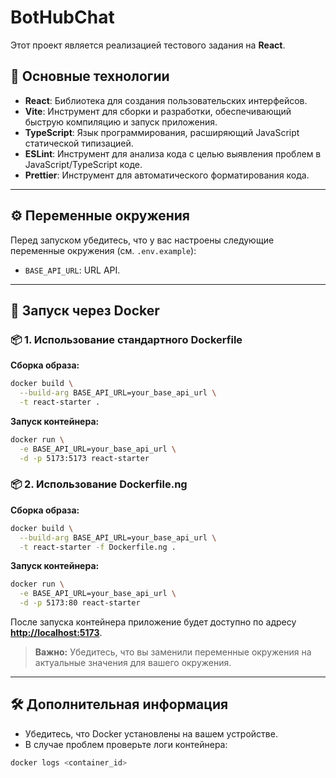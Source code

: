# BotHubChat

Этот проект является реализацией тестового задания на **React**.

## 🚀 **Основные технологии**

- **React**: Библиотека для создания пользовательских интерфейсов.
- **Vite**: Инструмент для сборки и разработки, обеспечивающий быструю компиляцию и запуск приложения.
- **TypeScript**: Язык программирования, расширяющий JavaScript статической типизацией.
- **ESLint**: Инструмент для анализа кода с целью выявления проблем в JavaScript/TypeScript коде.
- **Prettier**: Инструмент для автоматического форматирования кода.

---

## ⚙️ **Переменные окружения**

Перед запуском убедитесь, что у вас настроены следующие переменные окружения (см. `.env.example`):

- `BASE_API_URL`: URL API.

---

## 🐳 **Запуск через Docker**

### 📦 **1. Использование стандартного Dockerfile**

**Сборка образа:**

```bash
docker build \
  --build-arg BASE_API_URL=your_base_api_url \
  -t react-starter .
```

**Запуск контейнера:**

```bash
docker run \
  -e BASE_API_URL=your_base_api_url \
  -d -p 5173:5173 react-starter
```

### 📦 **2. Использование Dockerfile.ng**

**Сборка образа:**

```bash
docker build \
  --build-arg BASE_API_URL=your_base_api_url \
  -t react-starter -f Dockerfile.ng .
```

**Запуск контейнера:**

```bash
docker run \
  -e BASE_API_URL=your_base_api_url \
  -d -p 5173:80 react-starter
```

После запуска контейнера приложение будет доступно по адресу **[http://localhost:5173](http://localhost:5173)**.

> **Важно:** Убедитесь, что вы заменили переменные окружения на актуальные значения для вашего окружения.

---

## 🛠️ **Дополнительная информация**

- Убедитесь, что Docker установлены на вашем устройстве.
- В случае проблем проверьте логи контейнера:

```bash
docker logs <container_id>
```
